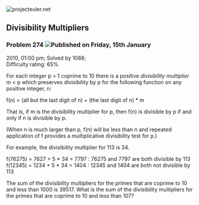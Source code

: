 ![projecteuler.net](images/print_page_logo.png)

## Divisibility Multipliers

### Problem 274 ![](images/icon_info.png)Published on Friday, 15th January
2010, 01:00 pm; Solved by 1088;  
Difficulty rating: 65%

For each integer p &gt; 1 coprime to 10 there is a positive _divisibility
multiplier_ m &lt; p which preserves divisibility by p for the following
function on any positive integer, n:

f(n) = (all but the last digit of n) + (the last digit of n) * m

That is, if m is the divisibility multiplier for p, then f(n) is divisible by
p if and only if n is divisible by p.

(When n is much larger than p, f(n) will be less than n and repeated
application of f provides a multiplicative divisibility test for p.)

For example, the divisibility multiplier for 113 is 34.

f(76275) = 7627 + 5 * 34 = 7797 : 76275 and 7797 are both divisible by 113  
f(12345) = 1234 + 5 * 34 = 1404 : 12345 and 1404 are both not divisible by 113

The sum of the divisibility multipliers for the primes that are coprime to 10
and less than 1000 is 39517. What is the sum of the divisibility multipliers
for the primes that are coprime to 10 and less than 107?

  
  

